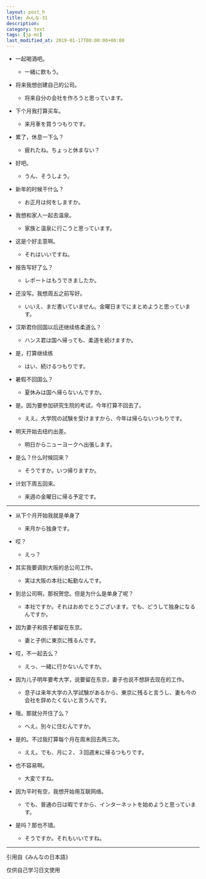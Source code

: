 ```yaml
---
layout: post_h
title: みんな-31
description:
category: text
tags: [jp-mi]
last_modified_at: 2019-01-17T00:00:00+00:00
---
```


- 一起喝酒吧。

    - 一緒に飲もう。

- 将来我想创建自己的公司。

    - 将来自分の会社を作ろうと思っています。

- 下个月我打算买车。

    - 来月車を買うつもりです。

- 累了，休息一下么？

    - 疲れたね。ちょっと休まない？

- 好吧。

    - うん、そうしよう。

- 新年的时候干什么？

    - お正月は何をしますか。

- 我想和家人一起去温泉。

    - 家族と温泉に行こうと思っています。

- 这是个好主意啊。

    - それはいいですね。

- 报告写好了么？

    - レポートはもうできましたか。

- 还没写。我想周五之前写好。

    - いいえ、まだ書いていません。金曜日までにまとめようと思っています。

- 汉斯君你回国以后还继续练柔道么？

    - ハンス君は国へ帰っても、柔道を続けますか。

- 是，打算继续练

    - はい、続けるつもりです。

- 暑假不回国么？

    - 夏休みは国へ帰らないんですか。

- 是。因为要参加研究生院的考试，今年打算不回去了。

    - ええ。大学院の試験を受けますから、今年は帰らないつもりです。

- 明天开始去纽约出差。

    - 明日からニューヨークへ出張します。

- 是么？什么时候回来？

    - そうですか。いつ帰りますか。

- 计划下周五回来。

    - 来週の金曜日に帰る予定です。

<hr>

- 从下个月开始我就是单身了

    - 来月から独身です。


- 哎？

    - えっ？


- 其实我要调到大阪的总公司工作。

    - 実は大阪の本社に転勤なんです。


- 到总公司啊，那祝贺您。但是为什么是单身了呢？

    - 本社ですか。それはおめでとうございます。でも、どうして独身になるんですか。


- 因为妻子和孩子都留在东京。

    - 妻と子供に東京に残るんです。


- 哎，不一起去么？

    - えっ、一緒に行かないんですか。


- 因为儿子明年要考大学，说要留在东京，妻子也说不想辞去现在的工作。

    - 息子は来年大学の入学試験があるから、東京に残ると言うし、妻も今の会社を辞めたくないと言うんです。


- 哦。那就分开住了么？

    - へえ。別々に住むんですか。


- 是的。不过我打算每个月在周末回去两三次。

    - ええ。でも、月に２、３回週末に帰るつもりです。


- 也不容易啊。

    - 大変ですね。


- 因为平时有空，我想开始用互联网络。

    - でも、普通の日は暇ですから、インターネットを始めようと思っています。


- 是吗？那也不错。

    - そうですか。それもいいですね。

<hr>

引用自《みんなの日本語》

仅供自己学习日文使用
